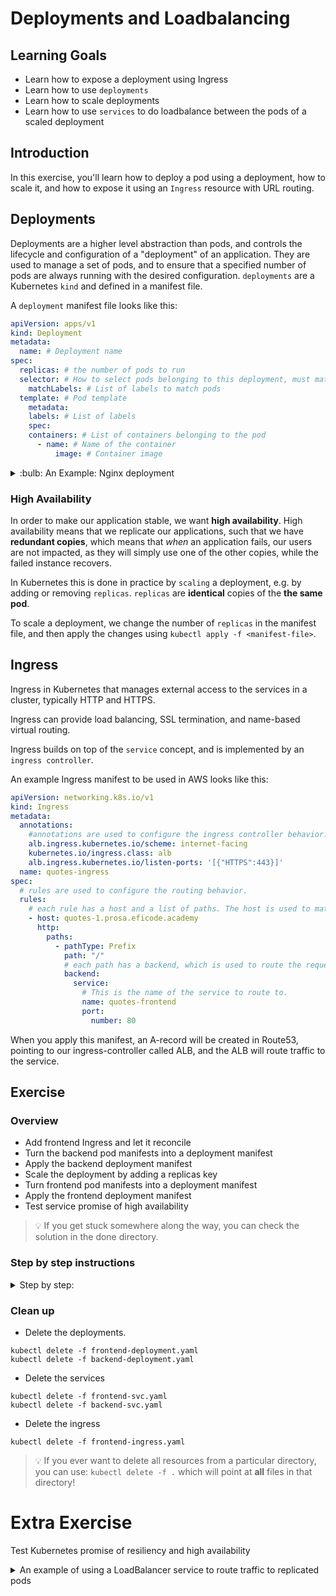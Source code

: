 # Deployments and Loadbalancing

## Learning Goals

- Learn how to expose a deployment using Ingress
- Learn how to use `deployments`
- Learn how to scale deployments
- Learn how to use `services` to do loadbalance between the pods of a scaled deployment

## Introduction

In this exercise, you'll learn how to deploy a pod using a deployment, how to scale it, and how to expose it using an `Ingress` resource with URL routing.

## Deployments

Deployments are a higher level abstraction than pods, and controls the lifecycle and configuration of a "deployment" of an application.
They are used to manage a set of pods, and to ensure that a specified number of pods are always running with the desired configuration.
`deployments` are a Kubernetes `kind` and defined in a manifest file.

A `deployment` manifest file looks like this:

```yaml
apiVersion: apps/v1
kind: Deployment
metadata:
  name: # Deployment name
spec:
  replicas: # the number of pods to run
  selector: # How to select pods belonging to this deployment, must match the pod template's labels
    matchLabels: # List of labels to match pods
  template: # Pod template
    metadata:
    labels: # List of labels
    spec:
    containers: # List of containers belonging to the pod
      - name: # Name of the container
          image: # Container image
```

<details>
<summary>:bulb: An Example: Nginx deployment</summary>

An example of a deployment manifest file for nginx would look like this:

```yaml
apiVersion: apps/v1
kind: Deployment
metadata:
  name: nginx-deployment
spec:
  replicas: 3
  selector:
    matchLabels:
      run: nginx
  template:
    metadata:
    labels:
      run: nginx
    spec:
      containers:
        - name: nginx
          image: nginx:latest
          ports:
            - containerPort: 80
```

</details>

### High Availability

In order to make our application stable, we want **high availability**.
High availability means that we replicate our applications, such that we have **redundant copies**, which means that _when_ an application fails, our users are not impacted, as they will simply use one of the other copies, while the failed instance recovers.

In Kubernetes this is done in practice by `scaling` a deployment, e.g. by adding or removing `replicas`.
`replicas` are **identical** copies of the **the same pod**.

To scale a deployment, we change the number of `replicas` in the manifest file, and then apply the changes using `kubectl apply -f <manifest-file>`.

## Ingress

Ingress in Kubernetes that manages external access to the services in a cluster, typically HTTP and HTTPS.

Ingress can provide load balancing, SSL termination, and name-based virtual routing.

Ingress builds on top of the `service` concept, and is implemented by an `ingress controller`.

An example Ingress manifest to be used in AWS looks like this:

```yaml
apiVersion: networking.k8s.io/v1
kind: Ingress
metadata:
  annotations:
    #annotations are used to configure the ingress controller behavior.
    alb.ingress.kubernetes.io/scheme: internet-facing
    kubernetes.io/ingress.class: alb
    alb.ingress.kubernetes.io/listen-ports: '[{"HTTPS":443}]'
  name: quotes-ingress
spec:
  # rules are used to configure the routing behavior.
  rules:
    # each rule has a host and a list of paths. The host is used to match the host header of the request, normally the domain name.
    - host: quotes-1.prosa.eficode.academy
      http:
        paths:
          - pathType: Prefix
            path: "/"
            # each path has a backend, which is used to route the request to a service.
            backend:
              service:
                # This is the name of the service to route to.
                name: quotes-frontend
                port:
                  number: 80
```

When you apply this manifest, an A-record will be created in Route53, pointing to our ingress-controller called ALB, and the ALB will route traffic to the service.

## Exercise

### Overview

- Add frontend Ingress and let it reconcile
- Turn the backend pod manifests into a deployment manifest
- Apply the backend deployment manifest
- Scale the deployment by adding a replicas key
- Turn frontend pod manifests into a deployment manifest
- Apply the frontend deployment manifest
- Test service promise of high availability

> :bulb: If you get stuck somewhere along the way, you can check the solution in the done directory.

### Step by step instructions

<details>
<summary>
Step by step:
</summary>

- Go into the `deployments-ingress/start` directory.

In the directory we have the pod manifests for the backend and frontend that have created in the previous exercises.
We also have two services, one for the backend (type ClusterIP) and one for the frontend (type NodePort) as well as an ingress manifest for the frontend.

**Add Ingress to frontend service**

As it might take a while for the ingress to work, we will start by adding the ingress to the frontend service, even though we have not applied the service yet.

- Open the `frontend-ingress.yaml` file in your editor.
- Change the hostname to `quotes-<yourname>.<prefix>.eficode.academy`. Just as long as it is unique.
- Change the service name to match the name of the frontend service.
- Apply the ingress manifest.

```
kubectl apply -f frontend-ingress.yaml
```

Expected output:

```
ingress.networking.k8s.io/frontend-ingress created
```

- Check that the ingress has been created.

```
kubectl get ingress
```

Expected output:

```
NAME              HOSTS                                   ADDRESS   PORTS   AGE
frontend-ingress   quotes-<yourname>.<prefix>.eficode.academy             80      1m
```

Congratulations, you have now added an ingress to the frontend service.
It will take a while for the ingress to work, so we will continue with the backend deployment.

**Turn the backend pod manifests into a deployment manifest**

- Deploy the frontend pod as well as the two services `backend-svc.yaml` and `frontend-svc.yaml`.
  Use the `kubectl apply -f` command.

- Verify that the frontend is accessible from the browser.

<details>

<summary>
How do I connect to a pod through a NodePort service?
</summary>

> :bulb: In previous exercises you learned how connect to a pod exposed through a NodePort service, you need to find the nodePort using `kubectl get service` and the IP address of one of the nodes using `kubectl get nodes -o wide`
> Then combine the node IP address and nodePort with a colon between them, in a browser or using curl:

```
http://<node-ip>:<nodePort>
```

</details>

**Turn the backend pod manifests into a deployment manifest**

- Open both the backend-deployment.yaml and the backend-pod.yaml files in your editor.

- add the api-version and kind keys to the backend-deployment.yaml file. The api-version should be `apps/v1` and the kind should be `Deployment`.
- Give the deployment a name of backend under `metadata.name` key, use `backend`.
- Add a label of `run: backend` under `metadata.labels` key.
- The `spec.replicas` key denotes how many replicas we would like. Set it to 1 to begin with.

Before we go to the selector key, we need to add the pod template.
The pod template is the same as the pod manifest we have been using.

We want to populate the deployment manifest with the information from the pod manifest.

- Copy the `metadata.labels` (do not copy `metadata.name`) and `spec` contents of the backend-pod.yaml file into the backend-deployment.yaml file under the `spec.template` key.

<details>
<summary>
:bulb: hint (solution)
</summary>

```yaml
apiVersion: apps/v1
kind: Deployment
metadata:
  labels:
    run: backend
  name: backend
spec:
  replicas: 1
  selector:
    matchLabels:
      run: backend
  template:
    metadata:
      labels:
        run: backend
    spec:
      containers:
        - image: ghcr.io/eficode-academy/quotes-flask-backend:release
          name: quotes-flask-backend
```

</details>

Now we want the deployment controller to manage the pods.
We need to add a selector to the deployment manifest.

- Add a selector key under the `spec` key.
  The selector key should have a matchLabels key.
  The matchLabels key should have a `run: backend` key-value pair.

<details>
<summary>
:bulb: hint
</summary>

The `matchLabels` key should look like this:

```yaml
...
spec:
  replicas: 1
  selector:
    matchLabels:
      run: backend
  template:
  ...
```

The same as the labels key in the metadata key of the pod template.

</details>

**Apply the deployment manifest**

- Apply the deployment manifest, the same way we have applied the pod manifests, just pointing to a different file.

```
kubectl apply -f backend-deployment.yaml
```

Expected output:

```
deployment.apps/backend-deployment created
```

- Check that the deployment has been created.

```
kubectl get deployments
```

Expected output:

```
NAME      DESIRED   CURRENT   UP-TO-DATE   AVAILABLE   AGE
backend   1         1         1            1           1m
```

- Check that the pod has been created.

```
kubectl get pods
```

Expected output:

```
NAME                      READY     STATUS    RESTARTS   AGE
backend-5f4b8b7b4-5x7xg   1/1       Running   0          1m
```

- Access the frontend again from the browser. Now the Ingress should work and you should be able to access the frontend from the browser using the hostname you specified in the ingress manifest.

The url should look something like this:

```
http://quotes-<yourname>.<prefix>.eficode.academy
```

- If it still does not work, you can check it through NodePort service instead.

- You should now see the backend.

- If this works, please delete the `backend-pod.yaml` file, as we now have upgraded to a deployment and no longer need it!

**Scale the deployment by adding a replicas key**

- Scale the deployment by changing the replicas key in the deployment manifest.
  Set the replicas key to 3.

- Apply the deployment manifest again.

```
kubectl apply -f backend-deployment.yaml
```

Expected output:

```
deployment.apps/backend-deployment configured
```

- Check that the deployment has been scaled.

```
kubectl get deployments
```

Expected output:

```
NAME      READY   UP-TO-DATE   AVAILABLE   AGE
backend   3/3     3            3           3m29s
```

- Check that the pods have been scaled.

```
kubectl get pods
```

Expected output:

```
NAME                      READY     STATUS    RESTARTS   AGE
backend-5f4b8b7b4-5x7xg   1/1       Running   0          2m
backend-5f4b8b7b4-6j6xg   1/1       Running   0          1m
backend-5f4b8b7b4-7x7xg   1/1       Running   0          1m
```

- Access the frontend again from the browser. It should now periodically change the `hostname` part of the website.

<!-- <details> -->
<!-- <summary>Extra</summary> -->
<!-- TODO: explain relationship between pod name and deployment name -->
<!-- </details> -->

**Turn frontend pod manifests into a deployment manifest**

You will now do the exact same thing for the frontend, we will walk you through it again, but at a higher level, if get stuck you can go back and double check how you did it for the backend.

- Open both the frontend-deployment.yaml and the frontend-pod.yaml files in your editor.
- add the api-version and kind keys to the frontend-deployment.yaml file.
- Give the deployment a name of `frontend` under `metadata.name` key.
- Add a label of `run: frontend` under `metadata.labels` key.
- Set `spec.replicas` to 3.
- Copy the `metadata` and `spec` contents of the frontend-pod.yaml file into the frontend-deployment.yaml file under the `spec.template` key.
- Add a selector key under the `spec` key.
  The selector key should have a matchLabels key.
  The matchLabels key should have a `run: frontend` key-value pair.

**Apply the frontend deployment manifest**

- First, delete the frontend pod.

```
kubectl delete pod frontend
```

Expected output:

```
pod "frontend" deleted
```

- Apply the frontend deployment manifest.

```
kubectl apply -f frontend-deployment.yaml
```

Expected output:

```
deployment.apps/frontend-deployment created
```

- Check that the deployment has been created.

```
kubectl get deployments
```

Expected output:

```
NAME       READY   UP-TO-DATE   AVAILABLE   AGE
backend    3/3     3            3           2m41s
frontend   3/3     3            3           2m41s
```

- Check that the pod has been created.

```
kubectl get pods
```

Expected output:

```
NAME                       READY     STATUS    RESTARTS   AGE
backend-5f4b8b7b4-5x7xg    1/1       Running   0          3m
backend-5f4b8b7b4-6j6xg    1/1       Running   0          2m
backend-5f4b8b7b4-7x7xg    1/1       Running   0          2m
frontend-47b45fb8b-4x7xg   1/1       Running   0          1m
frontend-47b45fb8b-4j6xg   1/1       Running   0          1m
frontend-47b45fb8b-4x7xg   1/1       Running   0          1m
```

- Access the frontend again from the browser.
  Note that both the frontend and backend hostname parts of the website should change periodically.

- If this works, please delete the `frontend-pod.yaml` file, as we now have upgraded to a deployment and no longer need it!


</details>

### Clean up

- Delete the deployments.

```
kubectl delete -f frontend-deployment.yaml
kubectl delete -f backend-deployment.yaml
```

- Delete the services

```
kubectl delete -f frontend-svc.yaml
kubectl delete -f backend-svc.yaml
```

- Delete the ingress

```
kubectl delete -f frontend-ingress.yaml
```

> :bulb: If you ever want to delete all resources from a particular directory, you can use: `kubectl delete -f .` which will point at **all** files in that directory!

# Extra Exercise

Test Kubernetes promise of resiliency and high availability

<details>
<summary>
An example of using a LoadBalancer service to route traffic to replicated pods
</summary>

We can use the `ghcr.io/eficode-academy/network-multitool` image to illustrate both high availability and load balancing of `services`.
The `network-multitool` pod will serve a tiny webpage that dynamically contains the pod hostname and IP address of the pod.
This enables us to see which of a group of network-multitool pods that served the request.

Create the network-multitool deployment:

```
kubectl create deployment customnginx --image ghcr.io/eficode-academy/network-multitool --port 80 --replicas 4
```

We create the network-multitool deployment with the name "customnginx" and with four replicas, so we expect to have four pods.

We also create a service of type `LoadBalancer`:

```
kubectl expose deployment customnginx --port 80 --type LoadBalancer
```

> :bulb: It might take a minute to provision the LoadBalancer, if you are using AWS, then `kubectl get services` will show you the DNS name of the provisioned LoadBalancer immediately, but it will be a moment before it is ready.

When the LoadBalancer is ready we setup a loop to keep sending requests to the pods:

```
while true; do  curl --connect-timeout 1 -m 1 -s <loadbalancerIP> ; sleep 0.5; done
```

Expected output:

```
Eficode Academy Network MultiTool (with NGINX) - customnginx-7fcfd947cf-zbvtd - 100.96.2.36 <BR></p>
Eficode Academy Network MultiTool (with NGINX) - customnginx-7fcfd947cf-zbvtd - 100.96.1.150 <BR></p>
Eficode Academy Network MultiTool (with NGINX) - customnginx-7fcfd947cf-zbvtd - 100.96.2.37 <BR></p>
Eficode Academy Network MultiTool (with NGINX) - customnginx-7fcfd947cf-zbvtd - 100.96.2.37 <BR></p>
Eficode Academy Network MultiTool (with NGINX) - customnginx-7fcfd947cf-zbvtd - 100.96.2.36 <BR></p>
```

We see that when we query the LoadBalancer IP, it is giving us result/content from all four pods.
None of the curl commands time out.
Now, if we kill three out of four pods, the service should still respond, without timing out.
We let the loop run in a separate terminal, and kill three pods of this deployment from another terminal.

```
kubectl delete pod customnginx-3557040084-1z489 customnginx-3557040084-3hhlt customnginx-3557040084-c6skw
```

Expected output:

```
pod "customnginx-3557040084-1z489" deleted
pod "customnginx-3557040084-3hhlt" deleted
pod "customnginx-3557040084-c6skw" deleted
```

Immediately check the other terminal for any failed curl commands or timeouts.

```
Eficode Academy Network MultiTool (with NGINX) - customnginx-59db6cff7b-4w4gf - 10.244.0.19
```

Expected output:

```
Eficode Academy Network MultiTool (with NGINX) - customnginx-59db6cff7b-h2dbg - 10.244.0.21
Eficode Academy Network MultiTool (with NGINX) - customnginx-59db6cff7b-5xbjc - 10.244.0.22
Eficode Academy Network MultiTool (with NGINX) - customnginx-59db6cff7b-h2dbg - 10.244.0.21
Eficode Academy Network MultiTool (with NGINX) - customnginx-59db6cff7b-4wn9c - 10.244.0.20
Eficode Academy Network MultiTool (with NGINX) - customnginx-59db6cff7b-5xbjc - 10.244.0.22
Eficode Academy Network MultiTool (with NGINX) - customnginx-59db6cff7b-h2dbg - 10.244.0.21
Eficode Academy Network MultiTool (with NGINX) - customnginx-59db6cff7b-5xbjc - 10.244.0.22
```

We notice that no curl commands failed, and actually we have started seeing new IPs.
Why is that?
It is because, as soon as the pods are deleted, the deployment sees that it's desired state is four pods, and there is only one running, so it immediately starts three more to reach the desired state of four pods.
And, while the pods are in process of starting, one surviving pod serves all of the traffic, preventing our application from missing any requests.

```
kubectl get pods
```

Expected output:

```
NAME                           READY     STATUS        RESTARTS   AGE
customnginx-3557040084-0s7l8   1/1       Running       0          15s
customnginx-3557040084-1z489   1/1       Terminating   0          16m
customnginx-3557040084-3hhlt   1/1       Terminating   0          16m
customnginx-3557040084-bvtnh   1/1       Running       0          15s
customnginx-3557040084-c6skw   1/1       Terminating   0          16m
customnginx-3557040084-fw1t3   1/1       Running       0          16m
customnginx-3557040084-xqk1n   1/1       Running       0          15s
```

This proves, Kubernetes enables high availability, by using multiple replicas of a pod, and loadbalancing between them.

Remember to clean up the deployment afterwards with:

```
kubectl delete deployment customnginx
```

And delete the LoadBalancer service:

```
kubectl delete service customnginx
```

</details>
